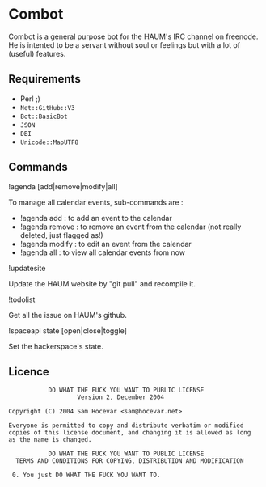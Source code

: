 Combot
======

Combot is a general purpose bot for the HAUM's IRC channel on freenode.
He is intented to be a servant without soul or feelings but with a lot of (useful) features.

Requirements
------------

- Perl ;)
- `Net::GitHub::V3`
- `Bot::BasicBot`
- `JSON`
- `DBI`
- `Unicode::MapUTF8`

Commands
--------

!agenda [add|remove|modify|all]

To manage all calendar events, sub-commands are :

- !agenda add : to add an event to the calendar
- !agenda remove : to remove an event from the calendar (not really deleted, just flagged as!)
- !agenda modify : to edit an event from the calendar
- !agenda all : to view all calendar events from now

!updatesite

Update the HAUM website by "git pull" and recompile it.

!todolist

Get all the issue on HAUM's github.

!spaceapi state [open|close|toggle]

Set the hackerspace's state.

Licence
-------
               DO WHAT THE FUCK YOU WANT TO PUBLIC LICENSE
                       Version 2, December 2004

    Copyright (C) 2004 Sam Hocevar <sam@hocevar.net>

    Everyone is permitted to copy and distribute verbatim or modified
    copies of this license document, and changing it is allowed as long
    as the name is changed.

               DO WHAT THE FUCK YOU WANT TO PUBLIC LICENSE
      TERMS AND CONDITIONS FOR COPYING, DISTRIBUTION AND MODIFICATION

     0. You just DO WHAT THE FUCK YOU WANT TO.
